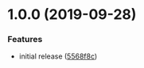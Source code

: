 # 1.0.0 (2019-09-28)


### Features

* initial release ([5568f8c](https://github.com/leon19/node-object-builders/commit/5568f8c))
